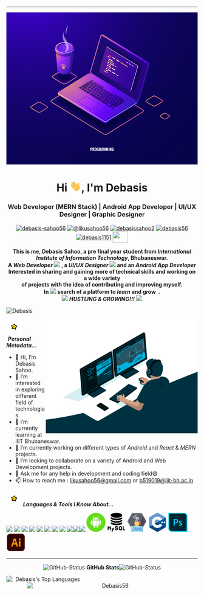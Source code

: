 
<hr>
<p align="center">
  <img src="https://github.com/Debasis56/Debasis56/blob/main/971.jpg" width="600"height="400"/>
</p>

<h1 align="center">Hi <img src="https://raw.githubusercontent.com/ABSphreak/ABSphreak/master/gifs/Hi.gif" width="30px">, I'm <strong>Debasis</strong></h1>
<h3 align="center"> Web Developer (MERN Stack) | Android App Developer | UI/UX Designer | Graphic Designer </h3>
<p align="center">
<a href="https://www.linkedin.com/in/debasis-sahoo56/" target="blank"><img align="center" src="https://cdn.jsdelivr.net/npm/simple-icons@3.0.1/icons/linkedin.svg" alt="debasis-sahoo56" height="30" width="40" /></a>
<a href="https://www.hackerrank.com/likusahoo56" target="blank"><img align="center" src="https://cdn.jsdelivr.net/npm/simple-icons@3.0.1/icons/hackerrank.svg" alt="@likusahoo56" height="30" width="40" /></a>
<a href="https://www.behance.net/debasissahoo2" target="blank"><img align="center" src="https://cdn.jsdelivr.net/npm/simple-icons@3.0.1/icons/behance.svg" alt="debasissahoo2" height="30" width="40" /></a>
<a href="https://www.codechef.com/users/debasis56" target="blank"><img align="center" src="https://cdn.jsdelivr.net/npm/simple-icons@3.0.1/icons/codechef.svg" alt="debasis56" height="30" width="40" /></a>
<a href="https://www.instagram.com/debasis1151/" target="blank"><img align="center" src="https://cdn.jsdelivr.net/npm/simple-icons@3.0.1/icons/instagram.svg" alt="debasis1151" height="30" width="40" /></a>
 <a href = "mailto: likusahoo56@gmail.com"><img align="center" src="https://simpleicons.org/icons/gmail.svg" height="30" width="40" /></a>
</p>
</p>



<p align="center">
  <strong>
    This is me, Debasis Sahoo, a pre final year student from  <i>International Institute of Information Technology</i>, Bhubaneswar. <br>
    A <em> Web Developer</em> <img src="https://github.com/TheDudeThatCode/TheDudeThatCode/blob/master/Assets/Developer.gif" width="30px"> , a <em>UI/UX Designer</em> <img src="https://github.com/TheDudeThatCode/TheDudeThatCode/blob/master/Assets/Designer.gif" width="36px"> and an <em>Android App Developer</em><br> Interested in sharing and gaining more of <b>technical skills</b> and working on a wide variety <br> of projects with the idea of <b>contributing</b>
    and <b>improving</b> myself.<br> In <img src="https://img.icons8.com/ios-filled/50/000000/search--v2.png" width="20"/>
search of a <b>platform</b> to 
    <em>learn</em> and 
    <b>grow</b> &nbsp.
  </strong> 
  <br>
  <img src="https://media.giphy.com/media/7j2hfyeVcDtf2/giphy.gif" width="50"/> <b><i>HUSTLING & GROWING!!!</i></b> <img src="https://github.com/TheDudeThatCode/TheDudeThatCode/blob/master/Assets/Rocket.gif" width="20" />
</p>

<p align="left"> <img src="https://komarev.com/ghpvc/?username=Debasis56&label=Profile%20views&color=brightgreen&style=flat" alt="Debasis" /> </p>
<img align="right" width=400px alt="Unicorn" src="https://github.com/Debasis56/Debasis56/blob/main/giphy.gif" />

<img src="https://github.com/Debasis56/Debasis56/blob/main/61bea9a456ee32a8222264abb8a62cf7.gif" width="40px">&nbsp;***Personal Metadata...***

- 👋 Hi, I’m Debasis Sahoo.<br/>
- 👀 I’m interested in exploring different field of technologies.<br/>
- 🌱 I’m currently learning at IIIT Bhubaneswar.<br/>
- 🔭 I’m currently working on different types of <i>Android</i> and <i>React</i> & <i>MERN</i> projects.<br/>
- 💞️ I’m looking to collaborate on a variety of Android and Web Development projects.<br/>
- 💬 Ask me for any help in development and coding field😄<br/>
- 📫 How to reach me : <a a href = "mailto: likusahoo56@gmail.com">likusahoo56@gmail.com</a>  or   <a a href = "mailto: b519019@iiit-bh.ac.in">b519019@iiit-bh.ac.in</a>

<!-- - 🔭 I’m currently working on ...<br/>
- 🌱 I’m currently learning ...<br/>
- 👯 I’m looking to collaborate on ...<br/>
- 🤔 I’m looking for help with ...<br/>
- 💬 Ask me about ...<br/>
- 📫 How to reach me: ...<br/>
- 😄 Pronouns: ...<br/>
- ⚡ Fun fact: ... -->

 

<img src="https://github.com/Debasis56/Debasis56/blob/main/61bea9a456ee32a8222264abb8a62cf7.gif" width="40px">&nbsp;***Languages & Tools I Know About...***
<p align="left">
  
  <img src="https://github.com/vimalverma558/vimalverma558/blob/v2/img/icons8-html-5.svg" width="50px"> <img src="https://github.com/vimalverma558/vimalverma558/blob/v2/img/icons8-css3.svg" width="50px"> <img src="https://github.com/vimalverma558/vimalverma558/blob/v2/img/icons8-bootstrap.svg" width="50px"> <img src="https://github.com/vimalverma558/vimalverma558/blob/v2/img/icons8-javascript-logo.svg" width="50px"> <img src="https://github.com/vimalverma558/vimalverma558/blob/v2/img/icons8-react.svg" width="50px"> <img src="https://github.com/vimalverma558/vimalverma558/blob/v2/img/icons8-nodejs.svg" width="50px"> <img src="https://github.com/vimalverma558/vimalverma558/blob/v2/img/icons8-mongodb.svg" width="50px"> <img src="https://github.com/vimalverma558/vimalverma558/blob/v2/img/icons8-firebase.svg" width="50px"> <img src="https://github.com/vimalverma558/vimalverma558/blob/v2/img/icons8-git.svg" width="50px"><img src="https://icon.vimalverma.in/img?tool=python&acol=gold" width="50px"><img src="https://github.com/vimalverma558/vimalverma558/blob/v2/img/icons8-github.svg" width="50px"> <img src="https://github.com/Debasis56/Debasis56/blob/main/android.png" width="50px"> <img src="https://github.com/Debasis56/Debasis56/blob/main/mysql.png" width="50px">
  <img src="https://github.com/Debasis56/Debasis56/blob/main/java.png" width="50px">  <img src="https://github.com/Debasis56/Debasis56/blob/main/c-.png" width="50px">  <img src="https://github.com/Debasis56/Debasis56/blob/main/adobe-photoshop.png" width="50px">  <img src="https://github.com/Debasis56/Debasis56/blob/main/illustrator.png" width="50px">
  
  <hr>
  <p align="center">
 <img src="https://github.com/Debasis56/Debasis56/blob/main/ba4df964057391fa12c5140e97016a06.gif" width="50px" alt="GitHub-Status"/>&nbsp;<strong><b>GitHub Stats</b></strong><img src="https://github.com/Debasis56/Debasis56/blob/main/ba4df964057391fa12c5140e97016a06.gif" width="50px" alt="GitHub-Status"/></p>
 
 <p align="center">
<img align="left" src="https://github-readme-stats.vercel.app/api/top-langs/?username=Debasis56&show_icons=true&hide_border=true&theme=radical" width="40%" alt="Debasis's Top Languages">

 <a href="https://github.com/denvercoder1/github-readme-streak-stats" title="Go to Source">
      <img align="right" width=450 src="https://github-readme-streak-stats.herokuapp.com/?user=Debasis56&theme=react&border=eb1394&ring=eb1394&fire=eb1394" alt="Debasis56" />
    </a></p>
  
  <br/><br/>
  
 


<!---
Debasis56/Debasis56 is a ✨ special ✨ repository because its `README.md` (this file) appears on your GitHub profile.
You can click the Preview link to take a look at your changes.
--->

